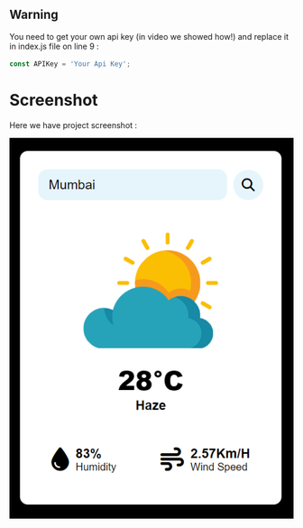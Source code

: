## Warning
You need to get your own api key (in video we showed how!) and replace it in index.js file on line 9 :

```javascript
const APIKey = 'Your Api Key';
```


# Screenshot
Here we have project screenshot :

![screenshot](screenshot.png)
